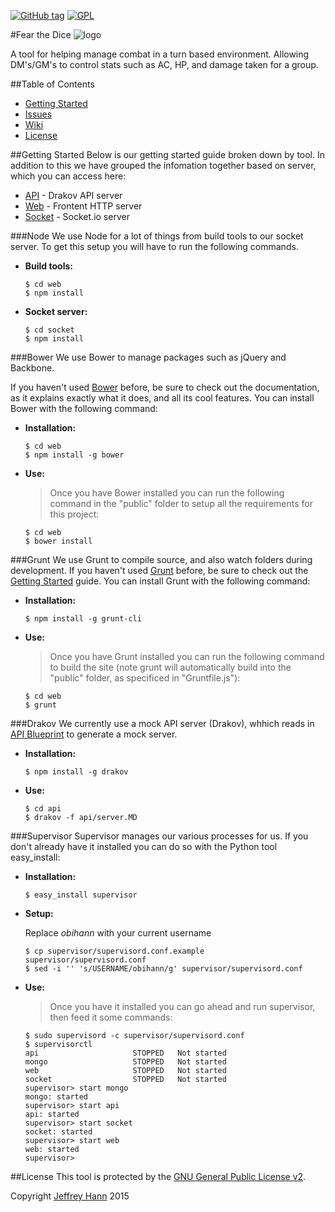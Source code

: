 [![GitHub tag](https://img.shields.io/github/tag/fear-the-dice/overview.svg)](https://github.com/fear-the-dice/overview/tags)
[![GPL](https://img.shields.io/badge/license-GPLv2-green.svg)](http://www.gnu.org/licenses/gpl-2.0.html)

#Fear the Dice
![logo](https://avatars2.githubusercontent.com/u/12516607?v=3&s=200) 

A tool for helping manage combat in a turn based environment. Allowing DM's/GM's to control stats such as AC, HP, and damage taken for a group.

##Table of Contents
* [Getting Started](#getting-stated)
* [Issues](https://github.com/lets-kill-things/lkt/issues)
* [Wiki](https://github.com/lets-kill-things/lkt/wiki)
* [License](#license)

##Getting Started
Below is our getting started guide broken down by tool. In addition to this we have grouped the infomation together based on server, which you can access here:

* [API](https://github.com/lets-kill-things/api)       - Drakov API server
* [Web](https://github.com/lets-kill-things/front-end)       - Frontent HTTP server
* [Socket](https://github.com/lets-kill-things/socket-server) - Socket.io server

###Node
We use Node for a lot of things from build tools to our socket server. To get this setup you will have to run the following commands.

* **Build tools:**
        
    ```
    $ cd web
    $ npm install
    ```

* **Socket server:**

    ```
    $ cd socket
    $ npm install
    ```

###Bower
We use Bower to manage packages such as jQuery and Backbone.

If you haven't used [Bower](http://bower.io/) before, be sure to check out the documentation, as it explains exactly what it does, and all its cool features. You can install Bower with the following command:

* **Installation:** 
    
    ```
    $ cd web
    $ npm install -g bower
    ```

* **Use:**
    > Once you have Bower installed you can run the following command in the "public" folder to setup all the requirements for this project:

    ```
    $ cd web
    $ bower install
    ```

###Grunt
We use Grunt to compile source, and also watch folders during development.
If you haven't used [Grunt](http://gruntjs.com/) before, be sure to check out the [Getting Started](http://gruntjs.com/getting-started) guide. You can install Grunt with the following command:

* **Installation:**

    ```
    $ npm install -g grunt-cli 
    ```

* **Use:**

    > Once you have Grunt installed you can run the following command to build the site (note grunt will automatically build into the "public" folder, as specificed in "Gruntfile.js"):

    ``` 
    $ cd web
    $ grunt 
    ```

###Drakov
We currently use a mock API server (Drakov), whhich reads in [API Blueprint](https://apiblueprint.org/) to generate a mock server.

* **Installation:**

    ```
    $ npm install -g drakov
    ```

* **Use:**

    ```
    $ cd api
    $ drakov -f api/server.MD
    ```

###Supervisor
Supervisor manages our various processes for us. If you don't already have it installed you can do so with the Python tool easy_install:

* **Installation:**

    ```
    $ easy_install supervisor
    ```
    
* **Setup:**

   Replace *obihann* with your current username
   
   ```
   $ cp supervisor/supervisord.conf.example supervisor/supervisord.conf
   $ sed -i '' 's/USERNAME/obihann/g' supervisor/supervisord.conf
   ```

* **Use:**
    > Once you have it installed you can go ahead and run supervisor, then feed it some commands:

    ```
    $ sudo supervisord -c supervisor/supervisord.conf
    $ supervisorctl
    api                     STOPPED   Not started
    mongo                   STOPPED   Not started
    web                     STOPPED   Not started
    socket                  STOPPED   Not started
    supervisor> start mongo
    mongo: started
    supervisor> start api
    api: started
    supervisor> start socket
    socket: started
    supervisor> start web
    web: started
    supervisor>
    ```

##License
This tool is protected by the [GNU General Public License v2](http://www.gnu.org/licenses/gpl-2.0.html).

Copyright [Jeffrey Hann](http://jeffreyhann.ca/) 2015
